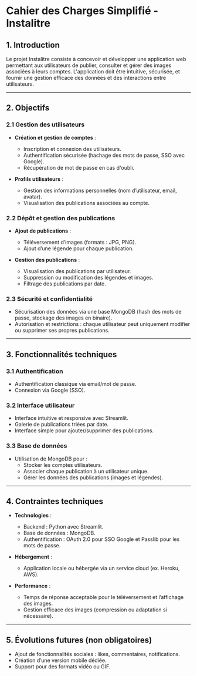 # Cahier des Charges Simplifié - Instalitre

## 1. Introduction

Le projet Instalitre consiste à concevoir et développer une application web permettant aux utilisateurs de publier, consulter et gérer des images associées à leurs comptes. L'application doit être intuitive, sécurisée, et fournir une gestion efficace des données et des interactions entre utilisateurs.

---

## 2. Objectifs

### 2.1 Gestion des utilisateurs
- **Création et gestion de comptes** :
  - Inscription et connexion des utilisateurs.
  - Authentification sécurisée (hachage des mots de passe, SSO avec Google).
  - Récupération de mot de passe en cas d'oubli.

- **Profils utilisateurs** :
  - Gestion des informations personnelles (nom d’utilisateur, email, avatar).
  - Visualisation des publications associées au compte.

### 2.2 Dépôt et gestion des publications
- **Ajout de publications** :
  - Téléversement d’images (formats : JPG, PNG).
  - Ajout d’une légende pour chaque publication.

- **Gestion des publications** :
  - Visualisation des publications par utilisateur.
  - Suppression ou modification des légendes et images.
  - Filtrage des publications par date.

### 2.3 Sécurité et confidentialité
- Sécurisation des données via une base MongoDB (hash des mots de passe, stockage des images en binaire).
- Autorisation et restrictions : chaque utilisateur peut uniquement modifier ou supprimer ses propres publications.

---

## 3. Fonctionnalités techniques

### 3.1 Authentification
- Authentification classique via email/mot de passe.
- Connexion via Google (SSO).

### 3.2 Interface utilisateur
- Interface intuitive et responsive avec Streamlit.
- Galerie de publications triées par date.
- Interface simple pour ajouter/supprimer des publications.

### 3.3 Base de données
- Utilisation de MongoDB pour :
  - Stocker les comptes utilisateurs.
  - Associer chaque publication à un utilisateur unique.
  - Gérer les données des publications (images et légendes).

---

## 4. Contraintes techniques

- **Technologies** :
  - Backend : Python avec Streamlit.
  - Base de données : MongoDB.
  - Authentification : OAuth 2.0 pour SSO Google et Passlib pour les mots de passe.

- **Hébergement** :
  - Application locale ou hébergée via un service cloud (ex. Heroku, AWS).

- **Performance** :
  - Temps de réponse acceptable pour le téléversement et l’affichage des images.
  - Gestion efficace des images (compression ou adaptation si nécessaire).

---

## 5. Évolutions futures (non obligatoires)

- Ajout de fonctionnalités sociales : likes, commentaires, notifications.
- Création d’une version mobile dédiée.
- Support pour des formats vidéo ou GIF.
